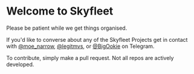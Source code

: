 # Welcome to Skyfleet
Please be patient while we get things organised.

If you'd like to converse about any of the Skyfleet Projects get in contact with [@moe_narrow](https://t.me/moe_narrow), [@legitmvs](https://t.me/legitmvs), or [@BigOokie](https://t.me/BigOokie) on Telegram.

To contribute, simply make a pull request. Not all repos are actively developed.
